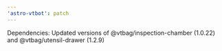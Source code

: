 ```yaml
---
'astro-vtbot': patch
---
```


Dependencies: Updated versions of @vtbag/inspection-chamber (1.0.22) and @vtbag/utensil-drawer (1.2.9)
